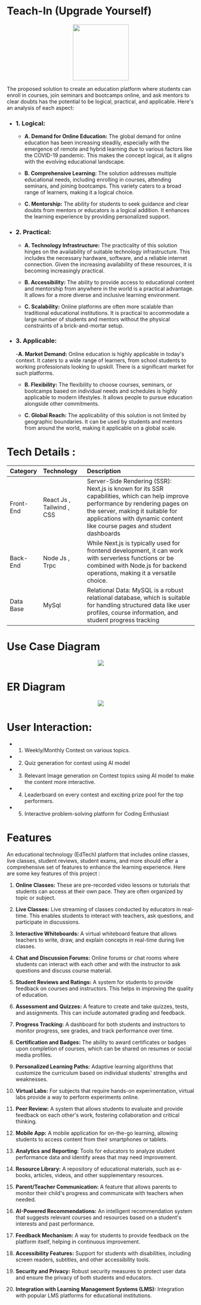 # Teach-In (Upgrade Yourself)
<p align="center"><img src = "https://github.com/JHM69/teach-in/blob/main/logo.png"  width="150" height="150"  ></p>

The proposed solution to create an education platform where students can enroll in courses, join seminars and bootcamps online, and ask mentors to clear doubts has the potential to be logical, practical, and applicable. Here's an analysis of each aspect:

+ ### 1. Logical:

  - **A. Demand for Online Education:** The global demand for online education has been increasing steadily, especially with the emergence of remote and hybrid learning due to various factors like the COVID-19 pandemic. This makes the concept logical, as it aligns with the evolving educational landscape.

  - **B. Comprehensive Learning:** The solution addresses multiple educational needs, including enrolling in courses, attending seminars, and joining bootcamps. This variety caters to a broad range of learners, making it a logical choice.

  - **C. Mentorship:** The ability for students to seek guidance and clear doubts from mentors or educators is a logical addition. It enhances the learning experience by providing personalized support.

+ ### 2. Practical:

   - **A. Technology Infrastructure:** The practicality of this solution hinges on the availability of suitable technology infrastructure. This includes the necessary hardware, software, and a reliable internet connection. Given the increasing availability of these resources, it is becoming increasingly practical.

   - **B. Accessibility:** The ability to provide access to educational content and mentorship from anywhere in the world is a practical advantage. It allows for a more diverse and inclusive learning environment.

   - **C. Scalability:** Online platforms are often more scalable than traditional educational institutions. It is practical to accommodate a large number of students and mentors without the physical constraints of a brick-and-mortar setup.

+ ### 3. Applicable:

  -**A. Market Demand:** Online education is highly applicable in today's context. It caters to a wide range of learners, from school students to working professionals looking to upskill. There is a significant market for such platforms.

  - **B. Flexibility:** The flexibility to choose courses, seminars, or bootcamps based on individual needs and schedules is highly applicable to modern lifestyles. It allows people to pursue education alongside other commitments.

   - **C. Global Reach:** The applicability of this solution is not limited by geographic boundaries. It can be used by students and mentors from around the world, making it applicable on a global scale.






# Tech Details :
| Category         | Technology       | Description                                                                                                                                                                                                                                                                                                                                                                                                                                                                                                                                                                                                                                                                          |
| :--------------- | :------------------------------------------------------------------------------------------------------------------------------ | :------------------------------------------------------------------------------------------------------------------------------ |
| Front-End          | React Js , Tailwind , CSS| Server-Side Rendering (SSR): Next.js is known for its SSR capabilities, which can help improve performance by rendering pages on the server, making it suitable for applications with dynamic content like course pages and student dashboards | 
| Back-End          | Node Js ,  Trpc | While Next.js is typically used for frontend development, it can work with serverless functions or be combined with Node.js for backend operations, making it a versatile choice. |
| Data Base             | MySql                                                             | Relational Data: MySQL is a robust relational database, which is suitable for handling structured data like user profiles, course information, and student progress tracking |                                                                                                                                       |


# Use Case Diagram

<p align="center"><img src = "https://github.com/JHM69/teach-in/blob/main/diagram.png"   ></p>

# ER Diagram 
<p align="center"><img src = "https://github.com/JHM69/teach-in/blob/main/prisma-erd-2.svg"></p>


# User Interaction:
* 1. Weekly/Monthly Contest on various topics.
* 2. Quiz generation for contest using AI model 
* 3. Relevant Image generation on Contest topics using AI model to make the content more interactive.
* 4. Leaderboard on every contest and exciting prize pool for the top performers.
* 5. Interactive problem-solving platform for Coding Enthusiast


# Features 
An educational technology (EdTech) platform that includes online classes, live classes, student reviews, student exams, and more should offer a comprehensive set of features to enhance the learning experience. Here are some key features of this project :

1. **Online Classes:** These are pre-recorded video lessons or tutorials that students can access at their own pace. They are often organized by topic or subject.

2. **Live Classes:** Live streaming of classes conducted by educators in real-time. This enables students to interact with teachers, ask questions, and participate in discussions.

3. **Interactive Whiteboards:** A virtual whiteboard feature that allows teachers to write, draw, and explain concepts in real-time during live classes.

4. **Chat and Discussion Forums:** Online forums or chat rooms where students can interact with each other and with the instructor to ask questions and discuss course material.

5. **Student Reviews and Ratings:** A system for students to provide feedback on courses and instructors. This helps in improving the quality of education.

6. **Assessment and Quizzes:** A feature to create and take quizzes, tests, and assignments. This can include automated grading and feedback.

7. **Progress Tracking:** A dashboard for both students and instructors to monitor progress, see grades, and track performance over time.

8. **Certification and Badges:** The ability to award certificates or badges upon completion of courses, which can be shared on resumes or social media profiles.

9. **Personalized Learning Paths:** Adaptive learning algorithms that customize the curriculum based on individual students' strengths and weaknesses.

10. **Virtual Labs:** For subjects that require hands-on experimentation, virtual labs provide a way to perform experiments online.

11. **Peer Review:** A system that allows students to evaluate and provide feedback on each other's work, fostering collaboration and critical thinking.

12. **Mobile App:** A mobile application for on-the-go learning, allowing students to access content from their smartphones or tablets.

13. **Analytics and Reporting:** Tools for educators to analyze student performance data and identify areas that may need improvement.

14. **Resource Library:** A repository of educational materials, such as e-books, articles, videos, and other supplementary resources.

15. **Parent/Teacher Communication:** A feature that allows parents to monitor their child's progress and communicate with teachers when needed.

16. **AI-Powered Recommendations:** An intelligent recommendation system that suggests relevant courses and resources based on a student's interests and past performance.

17. **Feedback Mechanism:** A way for students to provide feedback on the platform itself, helping in continuous improvement.

18. **Accessibility Features:** Support for students with disabilities, including screen readers, subtitles, and other accessibility tools.

19. **Security and Privacy:** Robust security measures to protect user data and ensure the privacy of both students and educators.

20. **Integration with Learning Management Systems (LMS):** Integration with popular LMS platforms for educational institutions.




